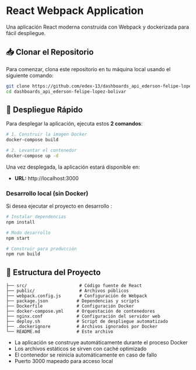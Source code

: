 # React Webpack Application

Una aplicación React moderna construida con Webpack y dockerizada para fácil despliegue.

## 📥 Clonar el Repositorio

Para comenzar, clona este repositorio en tu máquina local usando el siguiente comando:

```bash
git clone https://github.com/edex-13/dashboards_api_ederson-felipe-lopez-bolivar.git
cd dashboards_api_ederson-felipe-lopez-bolivar
```
## 🚀 Despliegue Rápido

Para desplegar la aplicación, ejecuta estos **2 comandos**:

```bash
# 1. Construir la imagen Docker
docker-compose build

# 2. Levantar el contenedor
docker-compose up -d

```



Una vez desplegada, la aplicación estará disponible en:
- **URL:** http://localhost:3000



### Desarrollo local (sin Docker)
Si desea ejecutar el proyecto en desarrollo :
```bash
# Instalar dependencias
npm install

# Modo desarrollo
npm start

# Construir para producción
npm run build
```

## 📁 Estructura del Proyecto

```
├── src/                    # Código fuente de React
├── public/                 # Archivos públicos
├── webpack.config.js       # Configuración de Webpack
├── package.json           # Dependencias y scripts
├── Dockerfile             # Configuración Docker
├── docker-compose.yml     # Orquestación de contenedores
├── nginx.conf             # Configuración del servidor web
├── deploy.sh              # Script de despliegue automatizado
├── .dockerignore          # Archivos ignorados por Docker
└── README.md              # Este archivo
```


- La aplicación se construye automáticamente durante el proceso Docker
- Los archivos estáticos se sirven con caché optimizado
- El contenedor se reinicia automáticamente en caso de fallo
- Puerto 3000 mapeado para acceso local


